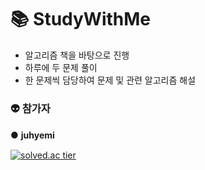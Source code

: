 # 📚 StudyWithMe
-  알고리즘 책을 바탕으로 진행
-  하루에 두 문제 풀이
-  한 문제씩 담당하여 문제 및 관련 알고리즘 해설

### 👽 참가자
● **juhyemi** 　　　　　　　　　　　　　　　  　　　　　　　　　　　  　　　　　

[![solved.ac tier](http://mazassumnida.wtf/api/generate_badge?boj=rlawngp124)](https://solved.ac/rlawngp124)
